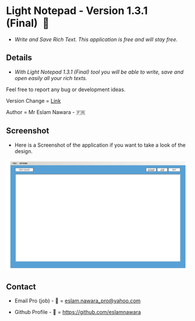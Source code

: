 # Light Notepad - Version 1.3.1 (Final)  :star2:

- *Write and Save Rich Text. This application is free and will stay free.*

## Details

- *With Light Notepad 1.3.1 (Final) tool you will be able to write, save and open easily all your rich texts.*

Feel free to report any bug or development ideas. 

Version Change = [Link](CHANGE.md)

Author = Mr Eslam Nawara - :fr:

## Screenshot

- Here is a Screenshot of the application if you want to take a look of the design.

![alt tag](https://github.com/eslamnawara/Light_Notepad-1.3.1/blob/master/Screenshot.jpg) 

## Contact

- Email Pro (job) - :email: = eslam.nawara_pro@yahoo.com

- Github Profile - :man: = https://github.com/eslamnawara


